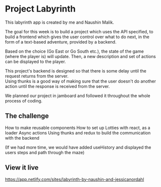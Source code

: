 # Project Labyrinth 

This labyrinth app is created by me and Naushin Malik. 

The goal for this week is to build a project which uses the API specified, 
to build a frontend which gives the user control over what to do next, 
in the form of a text-based adventure, provided by a backend.

Based on the choice (Go East or Go South etc.), the state of the game (where the player is) will update. Then, a new description and set of actions can be displayed to the player.

This project's backend is designed so that there is some delay until the request returns from the server.  
Using thunks is a good way of making sure that the user doesn't do another action until the response is received from the server.

We planned our project in jamboard and followed it throughout the whole process of coding. 

## The challenge

How to make reusable components
How to set up Lotties with react, as a loader
Async actions
Using thunks and redux to build the communication with the backend

(If we had more time, we would have added useHistory and displayed the users steps and path through the maze)

## View it live

https://app.netlify.com/sites/labyrinth-by-naushin-and-jessicanordahl
